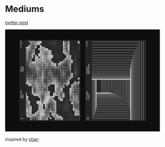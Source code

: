 # Mediums

[twitter post](https://twitter.com/tjcages/status/1602709589111504896?s=20&t=SAWC9qEl5bPyE4C_VTaTKQ)

![preview](./thumbnail.png)

inspired by [xtian](https://www.instagram.com/p/BoVQkQPDjYl/)
